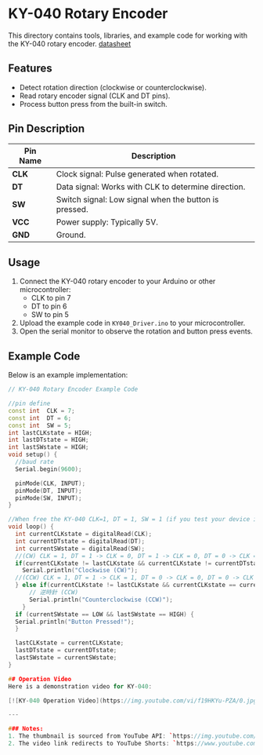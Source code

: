 # KY-040 Rotary Encoder

This directory contains tools, libraries, and example code for working with the KY-040 rotary encoder.
[datasheet](https://www.rcscomponents.kiev.ua/datasheets/ky-040-datasheet.pdf?srsltid=AfmBOooGQKWS8NX4jUldQApRajvMHUzdC_TD_vqDgi5bdJinp9My1TWU)
## Features
- Detect rotation direction (clockwise or counterclockwise).
- Read rotary encoder signal (CLK and DT pins).
- Process button press from the built-in switch.

## Pin Description
| Pin Name | Description                                  |
|----------|----------------------------------------------|
| **CLK**  | Clock signal: Pulse generated when rotated.  |
| **DT**   | Data signal: Works with CLK to determine direction. |
| **SW**   | Switch signal: Low signal when the button is pressed. |
| **VCC**  | Power supply: Typically 5V.                  |
| **GND**  | Ground.                                      |

## Usage
1. Connect the KY-040 rotary encoder to your Arduino or other microcontroller:
   - CLK to pin 7
   - DT to pin 6
   - SW to pin 5
2. Upload the example code in `KY040_Driver.ino` to your microcontroller.
3. Open the serial monitor to observe the rotation and button press events.

## Example Code
Below is an example implementation:

```cpp
// KY-040 Rotary Encoder Example Code

//pin define
const int  CLK = 7;
const int  DT = 6;
const int  SW = 5;
int lastCLKstate = HIGH;
int lastDTstate = HIGH;
int lastSWstate = HIGH;
void setup() {
  //baud rate
  Serial.begin(9600);

  pinMode(CLK, INPUT);
  pinMode(DT, INPUT);
  pinMode(SW, INPUT);
}

//When free the KY-040 CLK=1, DT = 1, SW = 1 (if you test your device is same as this you can use this code)
void loop() {
  int currentCLKstate = digitalRead(CLK);
  int currentDTstate = digitalRead(DT); 
  int currentSWstate = digitalRead(SW);
  //(CW) CLK = 1, DT = 1 -> CLK = 0, DT = 1 -> CLK = 0, DT = 0 -> CLK = 1, DT = 0 -> CLK = 1, DT = 1
  if(currentCLKstate != lastCLKstate && currentCLKstate != currentDTstate){
    Serial.println("Clockwise (CW)");
  //(CCW) CLK = 1, DT = 1 -> CLK = 1, DT = 0 -> CLK = 0, DT = 0 -> CLK = 0, DT = 1 -> CLK = 1, DT = 1
  } else if(currentCLKstate != lastCLKstate && currentCLKstate == currentDTstate){
      // 逆時針 (CCW)
      Serial.println("Counterclockwise (CCW)");
    }
  if (currentSWstate == LOW && lastSWstate == HIGH) {
  Serial.println("Button Pressed!");
  }

  lastCLKstate = currentCLKstate;
  lastDTstate = currentDTstate;
  lastSWstate = currentSWstate;
}

## Operation Video
Here is a demonstration video for KY-040:

[![KY-040 Operation Video](https://img.youtube.com/vi/f19HKYu-PZA/0.jpg)](https://www.youtube.com/shorts/f19HKYu-PZA)

---

### Notes:
1. The thumbnail is sourced from YouTube API: `https://img.youtube.com/vi/f19HKYu-PZA/0.jpg`.
2. The video link redirects to YouTube Shorts: `https://www.youtube.com/shorts/f19HKYu-PZA`.


